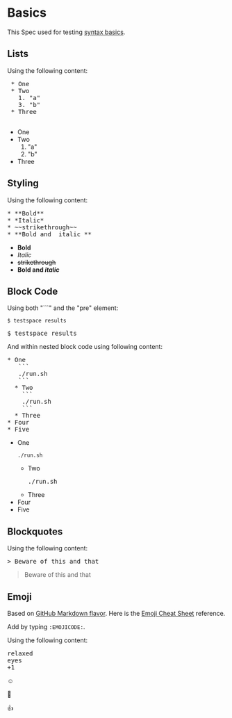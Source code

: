# Basics
This Spec used for testing [syntax basics](https://help.github.com/en/articles/basic-writing-and-formatting-syntax). 

## Lists
Using the following content:
<pre>
 * One
 * Two
   1. "a"
   3. "b"
 * Three
 </pre>


 * One
 * Two
   1. "a"
   3. "b"
 * Three


## Styling 
Using the following content:

<pre>
* **Bold**
* *Italic*
* ~~strikethrough~~
* **Bold and _italic_**
</pre>


* **Bold**
* *Italic*
* ~~strikethrough~~
* **Bold and _italic_**

## Block Code 
Using both "```" and the "pre" element: 

```
$ testspace results
```

<pre>
$ testspace results
</pre>

And within nested block code using following content:

<pre>
* One
   ```
   ./run.sh
   ```
  * Two
    ```
    ./run.sh
    ```
  * Three
* Four
* Five
</pre>


* One
   ```
   ./run.sh
   ```
  * Two
    <pre>
    ./run.sh
    </pre>
  * Three
* Four
* Five


## Blockquotes
Using the following content:

<pre>
> Beware of this and that
</pre>


> Beware of this and that

## Emoji
Based on [GitHub Markdown flavor](https://help.github.com/en/github/writing-on-github/basic-writing-and-formatting-syntax#using-emoji). Here is the [Emoji Cheat Sheet](https://www.webfx.com/tools/emoji-cheat-sheet/) reference. 

Add by typing `:EMOJICODE:`. 

Using the following content: 

<pre>
relaxed
eyes
+1
</pre>

:relaxed:

:eyes:

:+1:

